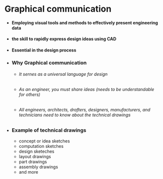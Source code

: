 # Graphical communication
- #### Employing visual tools and methods to effectively present engineering data
- #### the skill to rapidly express design ideas using CAD
- #### Essential in the design process
- ### Why Graphical communication
	- ###### It sernes as a universal language for design
	- ###### As an engineer, you must share ideas (needs to be understandable for others)
	- ###### All engineers, architects, drafters, designers, manufacturers, and technicians need to know about the technical drawings
- ### Example of technical drawings
	- concept or idea sketches
	- computation sketches
	- design sketeches
	- layout drawings
	- part drawings
	- assembly drawings
	- and more